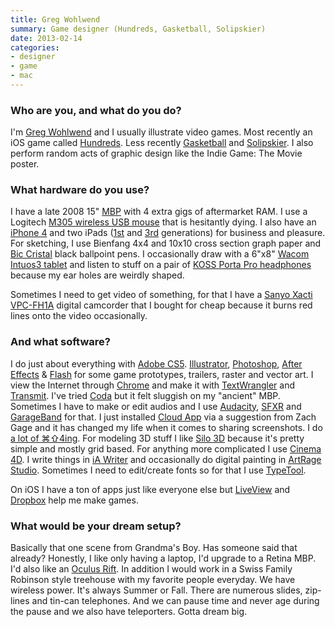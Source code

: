```yaml
---
title: Greg Wohlwend
summary: Game designer (Hundreds, Gasketball, Solipskier)
date: 2013-02-14
categories:
- designer
- game
- mac
---
```


### Who are you, and what do you do?

I'm [Greg Wohlwend](http://aeiowu.com/ "Greg's website") and I usually illustrate video games. Most recently an iOS game called [Hundreds][hundreds-ios]. Less recently [Gasketball][gasketball-ios] and [Solipskier][solipskier-ios]. I also perform random acts of graphic design like the Indie Game: The Movie poster. 
 
### What hardware do you use?

I have a late 2008 15" [MBP][macbook-pro] with 4 extra gigs of aftermarket RAM. I use a Logitech [M305 wireless USB mouse][m305] that is hesitantly dying. I also have an [iPhone 4][iphone-4] and two iPads ([1st][ipad] and [3rd][ipad-3] generations) for business and pleasure. For sketching, I use Bienfang 4x4 and 10x10 cross section graph paper and [Bic Cristal][cristal] black ballpoint pens. I occasionally draw with a 6"x8" [Wacom Intuos3 tablet][intuos] and listen to stuff on a pair of [KOSS Porta Pro headphones][porta-pro] because my ear holes are weirdly shaped. 

Sometimes I need to get video of something, for that I have a [Sanyo Xacti VPC-FH1A][xacti-vpc-fh1a] digital camcorder that I bought for cheap because it burns red lines onto the video occasionally.
 
### And what software?

I do just about everything with [Adobe CS5][creative-suite]. [Illustrator][], [Photoshop][], [After Effects][after-effects] & [Flash][] for some game prototypes, trailers, raster and vector art. I view the Internet through [Chrome][] and make it with [TextWrangler][] and [Transmit][]. I've tried [Coda][] but it felt sluggish on my "ancient" MBP. Sometimes I have to make or edit audios and I use [Audacity][], [SFXR][] and [GarageBand][] for that. I just installed [Cloud App][cloudapp] via a suggestion from Zach Gage and it has changed my life when it comes to sharing screenshots. I do [a lot of ⌘⇧4ing](https://vimeo.com/36999880 "Greg's video of his screenshots."). For modeling 3D stuff I like [Silo 3D][silo] because it's pretty simple and mostly grid based. For anything more complicated I use [Cinema 4D][cinema-4d]. I write things in [iA Writer][ia-writer] and occasionally do digital painting in [ArtRage Studio][artrage-studio]. Sometimes I need to edit/create fonts so for that I use [TypeTool][].

On iOS I have a ton of apps just like everyone else but [LiveView][liveview-ios] and [Dropbox][dropbox-ios] help me make games.
 
### What would be your dream setup?

Basically that one scene from Grandma's Boy. Has someone said that already? Honestly, I like only having a laptop, I'd upgrade to a Retina MBP. I'd also like an [Oculus Rift][rift]. In addition I would work in a Swiss Family Robinson style treehouse with my favorite people everyday. We have wireless power. It's always Summer or Fall. There are numerous slides, zip-lines and tin-can telephones. And we can pause time and never age during the pause and we also have teleporters. Gotta dream big.

[after-effects]: https://www.adobe.com/products/aftereffects.html "Motion graphics and video editing software."
[artrage-studio]: https://www.artrage.com/artrage-studio-pro-3-5/ "A drawing and painting tool."
[audacity]: https://sourceforge.net/projects/audacity/ "An open-source, cross-platform audio editor."
[chrome]: https://www.google.com/intl/en/chrome/ "A WebKit-based browser, where each tab runs in its own thread."
[cinema-4d]: http://web.archive.org/web/20160602174133/http://www.maxon.net/en/products/cinema-4d-prime/who-should-use-it.html "3D rendering software."
[cloudapp]: https://zight.com/ "A cloud-based file sharing menubar app for Mac OS X."
[coda]: https://panic.com/coda/ "A single-window HTML/web tool for the Mac."
[creative-suite]: https://www.adobe.com/creativecloud.html "A collection of design tools."
[cristal]: https://en.wikipedia.org/wiki/Bic_Cristal "A ballpoint pen."
[dropbox-ios]: https://www.dropbox.com/mobile?trigger=on "An iOS version of the syncing software."
[flash]: https://en.wikipedia.org/wiki/Adobe_Flash "A software and animation editor."
[garageband]: https://www.apple.com/mac/garageband/ "An audio recording and editing tool for the Mac."
[gasketball-ios]: https://apps.apple.com/us/app/gasketball/id542230950 "A shot matching game."
[hundreds-ios]: http://playhundreds.com/ "A puzzle game."
[ia-writer]: https://ia.net/topics/ia-writer-for-mac "A full-screen writing tool for the Mac."
[illustrator]: https://www.adobe.com/products/illustrator.html "A vector graphics editor."
[intuos]: https://www.wacom.com/en-us/products/pen-tablets/wacom-intuos "A pen tablet."
[ipad-3]: https://www.apple.com/ipad/ "A tablet device with a retina display."
[ipad]: https://www.apple.com/ipad/ "A tablet device."
[iphone-4]: https://en.wikipedia.org/wiki/IPhone_4 "A smartphone."
[liveview-ios]: https://apps.apple.com/us/app/liveview/id301069270 "An iPhone remote screen viewer app for design and prototyping."
[m305]: http://web.archive.org/web/20220829094559/https://www.amazon.com/Logitech-M305-Wireless-Mouse-Black/dp/B003HC2FHE "A mouse."
[macbook-pro]: https://www.apple.com/macbook-pro/ "A laptop."
[photoshop]: https://www.adobe.com/products/photoshop.html "A bitmap image editor."
[porta-pro]: https://koss.com/en/products/headphones/on-ear-headphones/PortaPro__Porta_Pro_On_Ear_Headphone "On-ear headphones."
[rift]: https://en.wikipedia.org/wiki/Oculus_Rift "A virtual reality helmet."
[sfxr]: http://www.drpetter.se/project_sfxr.html "A sound generator for video games."
[silo]: https://www.nevercenter.com/silo/ "A 3D modelling tool."
[solipskier-ios]: https://apps.apple.com/app/solipskier/id383281764 "A skiing game where you draw the track."
[textwrangler]: http://www.barebones.com/products/textwrangler/ "A free, powerful text editor for the Mac."
[transmit]: https://panic.com/transmit/ "An FTP/SFTP client for the Mac."
[typetool]: https://www.fontlab.com/font-editor/typetool/ "A font editor."
[xacti-vpc-fh1a]: https://www.amazon.com/Sanyo-VPC-FH1A-Video-Digital-Photos/dp/B002Q4VC9G "A high definition video recorder and 8 megapixel camera."
